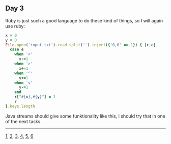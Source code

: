 Day 3
-----

Ruby is just such a good language to do these kind of things, so I will again
use ruby:

````ruby
x = 0
y = 0
File.open('input.txt').read.split('').inject({'0,0' => 1}) { |r,e|
  case e
    when '<'
      x-=1
    when '>'
      x+=1
    when '^'
      y+=1
    when 'v'
      y-=1
    end
    r["#{x},#{y}"] = 1
    r
}.keys.length
````

Java streams should give some funktionality like this, I should try that in one
of the next tasks.

- - -
[1](day01.md), [2](day02.md), [3](day03.md), [4](day04.md), [5](day05.md), [6](day06.md)
